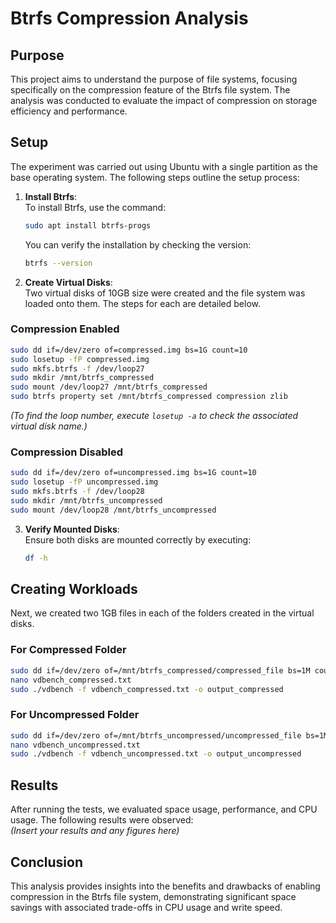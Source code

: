 # Btrfs Compression Analysis

## Purpose

This project aims to understand the purpose of file systems, focusing specifically on the compression feature of the Btrfs file system. The analysis was conducted to evaluate the impact of compression on storage efficiency and performance.

## Setup

The experiment was carried out using Ubuntu with a single partition as the base operating system. The following steps outline the setup process:

1. **Install Btrfs**:  
   To install Btrfs, use the command:
   ```bash
   sudo apt install btrfs-progs
   ```
   You can verify the installation by checking the version:
   ```bash
   btrfs --version
   ```

2. **Create Virtual Disks**:  
   Two virtual disks of 10GB size were created and the file system was loaded onto them. The steps for each are detailed below.

### Compression Enabled

```bash
sudo dd if=/dev/zero of=compressed.img bs=1G count=10
sudo losetup -fP compressed.img
sudo mkfs.btrfs -f /dev/loop27
sudo mkdir /mnt/btrfs_compressed
sudo mount /dev/loop27 /mnt/btrfs_compressed
sudo btrfs property set /mnt/btrfs_compressed compression zlib
```

*(To find the loop number, execute `losetup -a` to check the associated virtual disk name.)*

### Compression Disabled

```bash
sudo dd if=/dev/zero of=uncompressed.img bs=1G count=10
sudo losetup -fP uncompressed.img
sudo mkfs.btrfs -f /dev/loop28
sudo mkdir /mnt/btrfs_uncompressed
sudo mount /dev/loop28 /mnt/btrfs_uncompressed
```

3. **Verify Mounted Disks**:  
   Ensure both disks are mounted correctly by executing:
   ```bash
   df -h
   ```

## Creating Workloads

Next, we created two 1GB files in each of the folders created in the virtual disks.

### For Compressed Folder

```bash
sudo dd if=/dev/zero of=/mnt/btrfs_compressed/compressed_file bs=1M count=1024
nano vdbench_compressed.txt
sudo ./vdbench -f vdbench_compressed.txt -o output_compressed
```

### For Uncompressed Folder

```bash
sudo dd if=/dev/zero of=/mnt/btrfs_uncompressed/uncompressed_file bs=1M count=1024
nano vdbench_uncompressed.txt
sudo ./vdbench -f vdbench_uncompressed.txt -o output_uncompressed
```

## Results

After running the tests, we evaluated space usage, performance, and CPU usage. The following results were observed:  
*(Insert your results and any figures here)*

## Conclusion

This analysis provides insights into the benefits and drawbacks of enabling compression in the Btrfs file system, demonstrating significant space savings with associated trade-offs in CPU usage and write speed.
